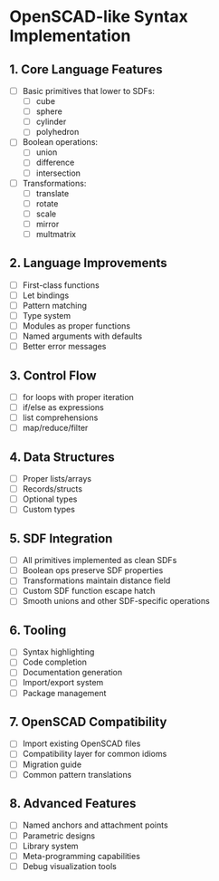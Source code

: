 # OpenSCAD-like Syntax Implementation

## 1. Core Language Features
- [ ] Basic primitives that lower to SDFs:
  - [ ] cube
  - [ ] sphere
  - [ ] cylinder
  - [ ] polyhedron
- [ ] Boolean operations:
  - [ ] union
  - [ ] difference
  - [ ] intersection
- [ ] Transformations:
  - [ ] translate
  - [ ] rotate
  - [ ] scale
  - [ ] mirror
  - [ ] multmatrix

## 2. Language Improvements
- [ ] First-class functions
- [ ] Let bindings
- [ ] Pattern matching
- [ ] Type system
- [ ] Modules as proper functions
- [ ] Named arguments with defaults
- [ ] Better error messages

## 3. Control Flow
- [ ] for loops with proper iteration
- [ ] if/else as expressions
- [ ] list comprehensions
- [ ] map/reduce/filter

## 4. Data Structures
- [ ] Proper lists/arrays
- [ ] Records/structs
- [ ] Optional types
- [ ] Custom types

## 5. SDF Integration
- [ ] All primitives implemented as clean SDFs
- [ ] Boolean ops preserve SDF properties
- [ ] Transformations maintain distance field
- [ ] Custom SDF function escape hatch
- [ ] Smooth unions and other SDF-specific operations

## 6. Tooling
- [ ] Syntax highlighting
- [ ] Code completion
- [ ] Documentation generation
- [ ] Import/export system
- [ ] Package management

## 7. OpenSCAD Compatibility
- [ ] Import existing OpenSCAD files
- [ ] Compatibility layer for common idioms
- [ ] Migration guide
- [ ] Common pattern translations

## 8. Advanced Features
- [ ] Named anchors and attachment points
- [ ] Parametric designs
- [ ] Library system
- [ ] Meta-programming capabilities
- [ ] Debug visualization tools
